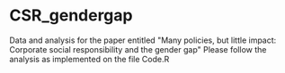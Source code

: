 # CSR_gendergap
Data and analysis for the paper entitled "Many policies, but little impact: Corporate social responsibility and the gender gap"
Please follow the analysis as implemented on the file Code.R
